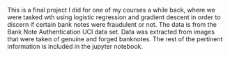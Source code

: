 This is a final project I did for one of my courses a while back, where we were tasked wth using logistic regression and gradient descent in order to discern if certain bank notes were fraudulent or not. The data is from the Bank Note Authentication UCI data set. Data was extracted from images that were taken of genuine and forged banknotes. The rest of the pertinent information is included in the jupyter notebook.
